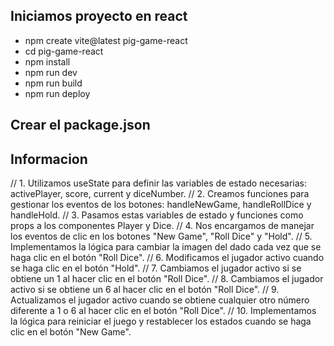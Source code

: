 ## Iniciamos proyecto en react
- npm create vite@latest pig-game-react
- cd pig-game-react
- npm install
- npm run dev
- npm run build
- npm run deploy



## Crear el package.json


## Informacion 

// 1. Utilizamos useState para definir las variables de estado necesarias: activePlayer, score, current y diceNumber.
// 2. Creamos funciones para gestionar los eventos de los botones: handleNewGame, handleRollDice y handleHold.
// 3. Pasamos estas variables de estado y funciones como props a los componentes Player y Dice.
// 4. Nos encargamos de manejar los eventos de clic en los botones "New Game", "Roll Dice" y "Hold".
// 5. Implementamos la lógica para cambiar la imagen del dado cada vez que se haga clic en el botón "Roll Dice".
// 6. Modificamos el jugador activo cuando se haga clic en el botón "Hold".
// 7. Cambiamos el jugador activo si se obtiene un 1 al hacer clic en el botón "Roll Dice".
// 8. Cambiamos el jugador activo si se obtiene un 6 al hacer clic en el botón "Roll Dice".
// 9. Actualizamos el jugador activo cuando se obtiene cualquier otro número diferente a 1 o 6 al hacer clic en el botón "Roll Dice".
// 10. Implementamos la lógica para reiniciar el juego y restablecer los estados cuando se haga clic en el botón "New Game".